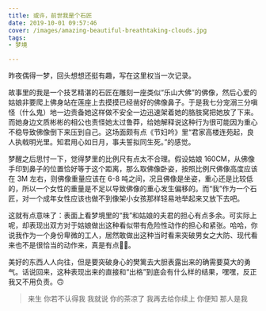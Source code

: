 ```yaml
---
title: 或许，前世我是个石匠
date: 2019-10-01 09:57:46
cover: /images/amazing-beautiful-breathtaking-clouds.jpg
tags:
- 梦境

---
```

昨夜偶得一梦，回头想想还挺有趣，写在这里权当一次记录。

故事里的我是一个技艺精湛的石匠在雕刻一座类似“乐山大佛”的佛像，然后心爱的姑娘非要爬上佛身站在莲座上去摸摸已经凿好的佛像鼻子。于是我七分宠溺三分嗔怪（什么鬼）地一边责备她这样做不安全一边迅速架着她的胳肢窝把她放了下来。而她身边文质彬彬的相公也责怪她太过鲁莽，给她解释说这种行为很可能因为重心不稳导致佛像倒下来压到自己。这场面颇有点《节妇吟》里“君家高楼连苑起，良人执戟明光里。知君用心如日月，事夫誓拟同生死。”的感觉。

梦醒之后思忖一下，觉得梦里的比例尺有点太不合理。假设姑娘 160CM，从佛像手印到鼻子的位置恰好等于这个距离，那么取佛像卧姿，按照比例尺佛像高度应该在 3M 左右，则佛像重量应该在 6-8 吨之间，况且佛像是坐姿，重心还是比较低的，所以一个女性的重量是不足以导致佛像的重心发生偏移的。而“我”作为一个石匠，对一个成年女性应该也做不到像架小女孩那样轻易地举起来又放下去吧。

这就有点意味了：表面上看梦境里的“我”和姑娘的夫君的担心有点多余。可实际上呢，却表现出双方对于姑娘做出这种看似带有危险性动作的担心和紧张。哈哈，你说我作为一个身份卑微的工人，居然敢做出这种当时看来突破男女之大防、现代看来也不是很恰当的动作来，真是有点🐂🍺。

美好的东西人人向往，但是要突破身心的樊篱去大胆表露出来的确需要莫大的勇气。话说回来，这种表现出来的直接和“出格”到底会有什么样的结果，嘿嘿，反正我又不用负责。🙃

>来生
你若不认得我
我就说
你的茶凉了
我再去给你续上
你便知
那人是我
